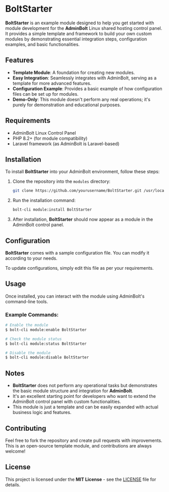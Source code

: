 # **BoltStarter**

**BoltStarter** is an example module designed to help you get started with module development for the **AdminBolt** Linux shared hosting control panel. It provides a simple template and framework to build your own custom modules by demonstrating essential integration steps, configuration examples, and basic functionalities.

## Features
- **Template Module**: A foundation for creating new modules.
- **Easy Integration**: Seamlessly integrates with AdminBolt, serving as a template for more advanced features.
- **Configuration Example**: Provides a basic example of how configuration files can be set up for modules.
- **Demo-Only**: This module doesn't perform any real operations; it's purely for demonstration and educational purposes.

## Requirements
- AdminBolt Linux Control Panel
- PHP 8.2+ (for module compatibility)
- Laravel framework (as AdminBolt is Laravel-based)

## Installation

To install **BoltStarter** into your AdminBolt environment, follow these steps:

1. Clone the repository into the `modules` directory:
    ```bash
    git clone https://github.com/yourusername/BoltStarter.git /usr/local/bolt/apps/boltstarter
    ```

2. Run the installation command:
    ```bash
    bolt-cli module:install BoltStarter
    ```

3. After installation, **BoltStarter** should now appear as a module in the AdminBolt control panel.

## Configuration

**BoltStarter** comes with a sample configuration file. You can modify it according to your needs.


To update configurations, simply edit this file as per your requirements.

## Usage

Once installed, you can interact with the module using AdminBolt's command-line tools.

### Example Commands:
```bash
# Enable the module
$ bolt-cli module:enable BoltStarter

# Check the module status
$ bolt-cli module:status BoltStarter

# Disable the module
$ bolt-cli module:disable BoltStarter
```

## Notes
- **BoltStarter** does not perform any operational tasks but demonstrates the basic module structure and integration for **AdminBolt**.
- It's an excellent starting point for developers who want to extend the AdminBolt control panel with custom functionalities.
- This module is just a template and can be easily expanded with actual business logic and features.

## Contributing

Feel free to fork the repository and create pull requests with improvements. This is an open-source template module, and contributions are always welcome!

## License

This project is licensed under the **MIT License** - see the [LICENSE](LICENSE) file for details.
